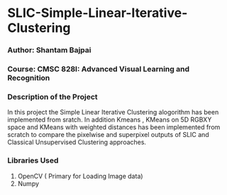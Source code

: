 # SLIC-Simple-Linear-Iterative-Clustering

### Author: Shantam Bajpai
### Course: CMSC 828I: Advanced Visual Learning and Recognition

### Description of the Project
In this project the Simple Linear Iterative Clustering alogorithm has been implemented from sratch. 
In addition Kmeans ,  KMeans on 5D RGBXY space and KMeans with weighted distances has been implemented from scratch to compare the pixelwise and superpixel outputs of SLIC and Classical Unsupervised Clustering approaches.

### Libraries Used
1. OpenCV ( Primary for Loading Image data)
2. Numpy

